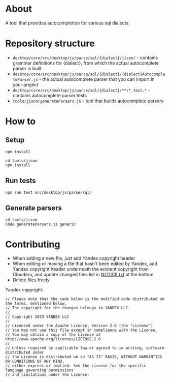 # About

A tool that provides autocompletion for various sql dialects.

# Repository structure

- `desktop/core/src/desktop/js/parse/sql/{dialect}/jison/` - contains grammar definitions for {dialect}, from which the actual autocomplete parser is built
- `desktop/core/src/desktop/js/parse/sql/{dialect}/{dialect}AutocompleteParser.js` - the actual autocomplete parser that you can import in your project
- `desktop/core/src/desktop/js/parse/sql/{dialect}/**/*.test.*` - contains autocomplete parser tests
- `tools/jison/generateParsers.js` - tool that builds autocomplete parsers

# How to

## Setup

```shell
npm install

cd tools/jison
npm install
```

## Run tests

```shell
npm run test src/desktop/js/parse/sql/
```

## Generate parsers

```shell
cd tools/jison
node generateParsers.js generic
```

# Contributing

- When adding a new file, just add Yandex copyright header
- When editing or moving a file that hasn't been edited by Yandex, add Yandex copyright header underneath the existent copyright from Cloudera, and update changed files list in [NOTICE.txt](NOTICE.txt) at the bottom
- Delete files freely

Yandex copyright:
```text
// Please note that the code below is the modified code distributed on the terms, mentioned below.
// The copyright for the changes belongs to YANDEX LLC.
//
// Copyright 2023 YANDEX LLC
//
// Licensed under the Apache License, Version 2.0 (the "License")
// You may not use this file except in compliance with the License.
// You may obtain a copy of the License at http://www.apache.org/licenses/LICENSE-2.0
//
// Unless required by applicable law or agreed to in writing, software distributed under
// the License is distributed on an "AS IS" BASIS, WITHOUT WARRANTIES OR CONDITIONS OF ANY KIND,
// either express or implied. See the License for the specific language governing permissions
// and limitations under the License.
```
